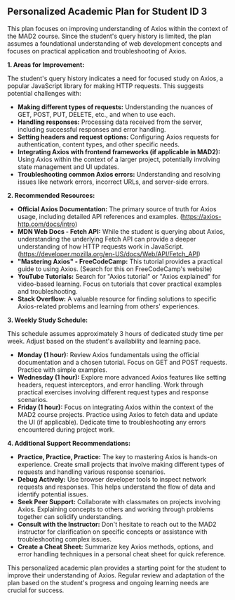 ## Personalized Academic Plan for Student ID 3

This plan focuses on improving understanding of Axios within the context of the MAD2 course.  Since the student's query history is limited, the plan assumes a foundational understanding of web development concepts and focuses on practical application and troubleshooting of Axios.

**1. Areas for Improvement:**

The student's query history indicates a need for focused study on Axios, a popular JavaScript library for making HTTP requests.  This suggests potential challenges with:

* **Making different types of requests:** Understanding the nuances of GET, POST, PUT, DELETE, etc., and when to use each.
* **Handling responses:**  Processing data received from the server, including successful responses and error handling.
* **Setting headers and request options:** Configuring Axios requests for authentication, content types, and other specific needs.
* **Integrating Axios with frontend frameworks (if applicable in MAD2):**  Using Axios within the context of a larger project, potentially involving state management and UI updates.
* **Troubleshooting common Axios errors:** Understanding and resolving issues like network errors, incorrect URLs, and server-side errors.


**2. Recommended Resources:**

* **Official Axios Documentation:** The primary source of truth for Axios usage, including detailed API references and examples. (https://axios-http.com/docs/intro)
* **MDN Web Docs - Fetch API:** While the student is querying about Axios, understanding the underlying Fetch API can provide a deeper understanding of how HTTP requests work in JavaScript. (https://developer.mozilla.org/en-US/docs/Web/API/Fetch_API)
* **"Mastering Axios" - FreeCodeCamp:** This tutorial provides a practical guide to using Axios. (Search for this on FreeCodeCamp's website)
* **YouTube Tutorials:** Search for "Axios tutorial" or "Axios explained" for video-based learning.  Focus on tutorials that cover practical examples and troubleshooting.
* **Stack Overflow:** A valuable resource for finding solutions to specific Axios-related problems and learning from others' experiences.


**3. Weekly Study Schedule:**

This schedule assumes approximately 3 hours of dedicated study time per week. Adjust based on the student's availability and learning pace.

* **Monday (1 hour):** Review Axios fundamentals using the official documentation and a chosen tutorial. Focus on GET and POST requests. Practice with simple examples.
* **Wednesday (1 hour):** Explore more advanced Axios features like setting headers, request interceptors, and error handling.  Work through practical exercises involving different request types and response scenarios.
* **Friday (1 hour):**  Focus on integrating Axios within the context of the MAD2 course projects.  Practice using Axios to fetch data and update the UI (if applicable).  Dedicate time to troubleshooting any errors encountered during project work.


**4. Additional Support Recommendations:**

* **Practice, Practice, Practice:** The key to mastering Axios is hands-on experience. Create small projects that involve making different types of requests and handling various response scenarios.
* **Debug Actively:** Use browser developer tools to inspect network requests and responses. This helps understand the flow of data and identify potential issues.
* **Seek Peer Support:** Collaborate with classmates on projects involving Axios.  Explaining concepts to others and working through problems together can solidify understanding.
* **Consult with the Instructor:** Don't hesitate to reach out to the MAD2 instructor for clarification on specific concepts or assistance with troubleshooting complex issues.
* **Create a Cheat Sheet:**  Summarize key Axios methods, options, and error handling techniques in a personal cheat sheet for quick reference.


This personalized academic plan provides a starting point for the student to improve their understanding of Axios.  Regular review and adaptation of the plan based on the student's progress and ongoing learning needs are crucial for success.
